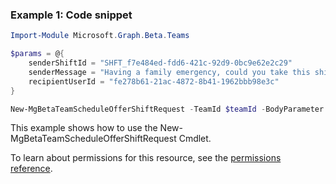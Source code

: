 ### Example 1: Code snippet

```powershellImport-Module Microsoft.Graph.Beta.Teams

$params = @{
	senderShiftId = "SHFT_f7e484ed-fdd6-421c-92d9-0bc9e62e2c29"
	senderMessage = "Having a family emergency, could you take this shift for me?"
	recipientUserId = "fe278b61-21ac-4872-8b41-1962bbb98e3c"
}

New-MgBetaTeamScheduleOfferShiftRequest -TeamId $teamId -BodyParameter $params
```
This example shows how to use the New-MgBetaTeamScheduleOfferShiftRequest Cmdlet.
To learn about permissions for this resource, see the [permissions reference](/graph/permissions-reference).

